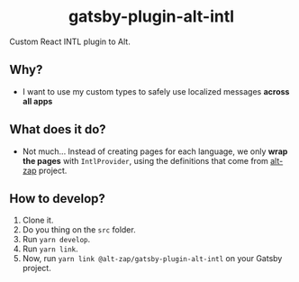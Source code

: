 <h1 align="center">
  gatsby-plugin-alt-intl
</h1>

Custom React INTL plugin to Alt.

## Why?

- I want to use my custom types to safely use localized messages **across all apps**

## What does it do?

- Not much... Instead of creating pages for each language, we only **wrap the pages** with `IntlProvider`, using the definitions that come from [alt-zap](https://github.com/alt-zap/alt-zap) project.

## How to develop?

1. Clone it.
2. Do you thing on the `src` folder.
3. Run `yarn develop`.
4. Run `yarn link`.
5. Now, run `yarn link @alt-zap/gatsby-plugin-alt-intl` on your Gatsby project.